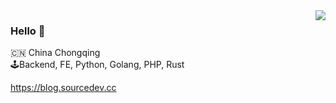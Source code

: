 <img align="right" src="https://github-readme-stats.vercel.app/api?username=deliangyang&show_icons=true&icon_color=805AD5&text_color=718096&bg_color=ffffff&hide_title=true" />

### Hello 👋


🇨🇳 China Chongqing  
🕹Backend, FE, Python, Golang, PHP, Rust

https://blog.sourcedev.cc
